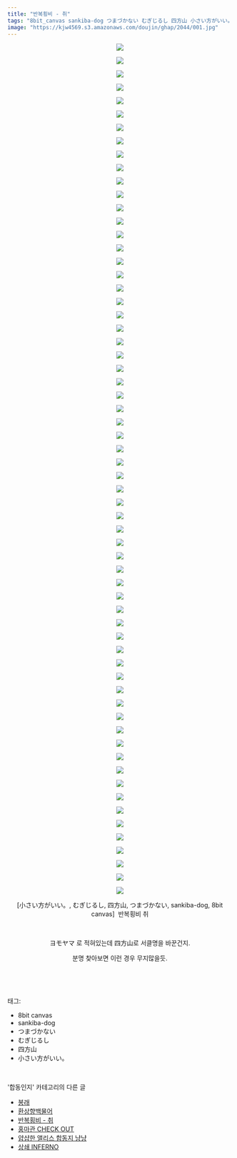 ```yaml
---
title: "반복횡비 - 취"
tags: "8bit_canvas sankiba-dog つまづかない むぎじるし 四方山 小さい方がいい。 합동인지"
image: "https://kjw4569.s3.amazonaws.com/doujin/ghap/2044/001.jpg"
---
```

<div class="article">
<p style="text-align: center; clear: none; float: none;"><img src="{{ site.imgserver3 }}/ghap/2044/001.jpg"/></p>
<p style="text-align: center; clear: none; float: none;"><img src="{{ site.imgserver3 }}/ghap/2044/002.jpg"/></p>
<p style="text-align: center; clear: none; float: none;"><img src="{{ site.imgserver3 }}/ghap/2044/003.jpg"/></p>
<p style="text-align: center; clear: none; float: none;"><img src="{{ site.imgserver3 }}/ghap/2044/004.jpg"/></p>
<p style="text-align: center; clear: none; float: none;"><img src="{{ site.imgserver3 }}/ghap/2044/005.jpg"/></p>
<p style="text-align: center; clear: none; float: none;"><img src="{{ site.imgserver3 }}/ghap/2044/006.jpg"/></p>
<p style="text-align: center; clear: none; float: none;"><img src="{{ site.imgserver3 }}/ghap/2044/007.jpg"/></p>
<p style="text-align: center; clear: none; float: none;"><img src="{{ site.imgserver3 }}/ghap/2044/008.jpg"/></p>
<p style="text-align: center; clear: none; float: none;"><img src="{{ site.imgserver3 }}/ghap/2044/009.jpg"/></p>
<p style="text-align: center; clear: none; float: none;"><img src="{{ site.imgserver3 }}/ghap/2044/010.jpg"/></p>
<p style="text-align: center; clear: none; float: none;"><img src="{{ site.imgserver3 }}/ghap/2044/011.jpg"/></p>
<p style="text-align: center; clear: none; float: none;"><img src="{{ site.imgserver3 }}/ghap/2044/012.jpg"/></p>
<p style="text-align: center; clear: none; float: none;"><img src="{{ site.imgserver3 }}/ghap/2044/013.jpg"/></p>
<p style="text-align: center; clear: none; float: none;"><img src="{{ site.imgserver3 }}/ghap/2044/014.jpg"/></p>
<p style="text-align: center; clear: none; float: none;"><img src="{{ site.imgserver3 }}/ghap/2044/015.jpg"/></p>
<p style="text-align: center; clear: none; float: none;"><img src="{{ site.imgserver3 }}/ghap/2044/016.jpg"/></p>
<p style="text-align: center; clear: none; float: none;"><img src="{{ site.imgserver3 }}/ghap/2044/017.jpg"/></p>
<p style="text-align: center; clear: none; float: none;"><img src="{{ site.imgserver3 }}/ghap/2044/018.jpg"/></p>
<p style="text-align: center; clear: none; float: none;"><img src="{{ site.imgserver3 }}/ghap/2044/019.jpg"/></p>
<p style="text-align: center; clear: none; float: none;"><img src="{{ site.imgserver3 }}/ghap/2044/020.jpg"/></p>
<p style="text-align: center; clear: none; float: none;"><img src="{{ site.imgserver3 }}/ghap/2044/021.jpg"/></p>
<p style="text-align: center; clear: none; float: none;"><img src="{{ site.imgserver3 }}/ghap/2044/022.jpg"/></p>
<p style="text-align: center; clear: none; float: none;"><img src="{{ site.imgserver3 }}/ghap/2044/023.jpg"/></p>
<p style="text-align: center; clear: none; float: none;"><img src="{{ site.imgserver3 }}/ghap/2044/024.jpg"/></p>
<p style="text-align: center; clear: none; float: none;"><img src="{{ site.imgserver3 }}/ghap/2044/025.jpg"/></p>
<p style="text-align: center; clear: none; float: none;"><img src="{{ site.imgserver3 }}/ghap/2044/026.jpg"/></p>
<p style="text-align: center; clear: none; float: none;"><img src="{{ site.imgserver3 }}/ghap/2044/027.jpg"/></p>
<p style="text-align: center; clear: none; float: none;"><img src="{{ site.imgserver3 }}/ghap/2044/028.jpg"/></p>
<p style="text-align: center; clear: none; float: none;"><img src="{{ site.imgserver3 }}/ghap/2044/029.jpg"/></p>
<p style="text-align: center; clear: none; float: none;"><img src="{{ site.imgserver3 }}/ghap/2044/030.jpg"/></p>
<p style="text-align: center; clear: none; float: none;"><img src="{{ site.imgserver3 }}/ghap/2044/031.jpg"/></p>
<p style="text-align: center; clear: none; float: none;"><img src="{{ site.imgserver3 }}/ghap/2044/032.jpg"/></p>
<p style="text-align: center; clear: none; float: none;"><img src="{{ site.imgserver3 }}/ghap/2044/033.jpg"/></p>
<p style="text-align: center; clear: none; float: none;"><img src="{{ site.imgserver3 }}/ghap/2044/034.jpg"/></p>
<p style="text-align: center; clear: none; float: none;"><img src="{{ site.imgserver3 }}/ghap/2044/035.jpg"/></p>
<p style="text-align: center; clear: none; float: none;"><img src="{{ site.imgserver3 }}/ghap/2044/036.jpg"/></p>
<p style="text-align: center; clear: none; float: none;"><img src="{{ site.imgserver3 }}/ghap/2044/037.jpg"/></p>
<p style="text-align: center; clear: none; float: none;"><img src="{{ site.imgserver3 }}/ghap/2044/038.jpg"/></p>
<p style="text-align: center; clear: none; float: none;"><img src="{{ site.imgserver3 }}/ghap/2044/039.jpg"/></p>
<p style="text-align: center; clear: none; float: none;"><img src="{{ site.imgserver3 }}/ghap/2044/040.jpg"/></p>
<p style="text-align: center; clear: none; float: none;"><img src="{{ site.imgserver3 }}/ghap/2044/041.jpg"/></p>
<p style="text-align: center; clear: none; float: none;"><img src="{{ site.imgserver3 }}/ghap/2044/042.jpg"/></p>
<p style="text-align: center; clear: none; float: none;"><img src="{{ site.imgserver3 }}/ghap/2044/043.jpg"/></p>
<p style="text-align: center; clear: none; float: none;"><img src="{{ site.imgserver3 }}/ghap/2044/044.jpg"/></p>
<p style="text-align: center; clear: none; float: none;"><img src="{{ site.imgserver3 }}/ghap/2044/045.jpg"/></p>
<p style="text-align: center; clear: none; float: none;"><img src="{{ site.imgserver3 }}/ghap/2044/046.jpg"/></p>
<p style="text-align: center; clear: none; float: none;"><img src="{{ site.imgserver3 }}/ghap/2044/047.jpg"/></p>
<p style="text-align: center; clear: none; float: none;"><img src="{{ site.imgserver3 }}/ghap/2044/048.jpg"/></p>
<p style="text-align: center; clear: none; float: none;"><img src="{{ site.imgserver3 }}/ghap/2044/049.jpg"/></p>
<p style="text-align: center; clear: none; float: none;"><img src="{{ site.imgserver3 }}/ghap/2044/050.jpg"/></p>
<p style="text-align: center; clear: none; float: none;"><img src="{{ site.imgserver3 }}/ghap/2044/051.jpg"/></p>
<p style="text-align: center; clear: none; float: none;"><img src="{{ site.imgserver3 }}/ghap/2044/052.jpg"/></p>
<p style="text-align: center; clear: none; float: none;"><img src="{{ site.imgserver3 }}/ghap/2044/053.jpg"/></p>
<p style="text-align: center; clear: none; float: none;"><img src="{{ site.imgserver3 }}/ghap/2044/054.jpg"/></p>
<p style="text-align: center; clear: none; float: none;"><img src="{{ site.imgserver3 }}/ghap/2044/055.jpg"/></p>
<p style="text-align: center; clear: none; float: none;"><img src="{{ site.imgserver3 }}/ghap/2044/056.jpg"/></p>
<p style="text-align: center; clear: none; float: none;"><img src="{{ site.imgserver3 }}/ghap/2044/057.jpg"/></p>
<p style="text-align: center; clear: none; float: none;"><img src="{{ site.imgserver3 }}/ghap/2044/058.jpg"/></p>
<p style="text-align: center; clear: none; float: none;"><img src="{{ site.imgserver3 }}/ghap/2044/059.jpg"/></p>
<p style="text-align: center; clear: none; float: none;"><img src="{{ site.imgserver3 }}/ghap/2044/060.jpg"/></p>
<p style="text-align: center; clear: none; float: none;"><img src="{{ site.imgserver3 }}/ghap/2044/061.jpg"/></p>
<p style="text-align: center; clear: none; float: none;"><img src="{{ site.imgserver3 }}/ghap/2044/062.jpg"/></p>
<p style="text-align: center; clear: none; float: none;"><img src="{{ site.imgserver3 }}/ghap/2044/063.jpg"/></p>
<p style="text-align: center; clear: none; float: none;"><img src="{{ site.imgserver3 }}/ghap/2044/064.jpg"/></p>
<p style="text-align: center; clear: none; float: none;">[小さい方がいい。, むぎじるし, 四方山, つまづかない, sankiba-dog, 8bit canvas]  반복횡비 취</p>
<p style="text-align: center; clear: none; float: none;"><br/></p>
<p style="text-align: center; clear: none; float: none;">ヨモヤマ 로 적혀있는데 四方山로 서클명을 바꾼건지.</p>
<p style="text-align: center; clear: none; float: none;">분명 찾아보면 이런 경우 무지많을듯.</p>
<p><br/></p>
</div><br/>
<div class="tagTrail">
<p>태그: </p>
<ul>
<li>8bit canvas</li>
<li>sankiba-dog</li>
<li>つまづかない</li>
<li>むぎじるし</li>
<li>四方山</li>
<li>小さい方がいい。</li>
</ul>
</div><br/>
<div class="another">
<p>'합동인지' 카테고리의 다른 글</p>
<ul>
<li><a href="/ghap_2075">봉래</a></li>
<li><a href="/ghap_2061">환상향백물어</a></li>
<li><a href="/ghap_2044">반복횡비 - 취</a></li>
<li><a href="/ghap_2029">홍마관 CHECK OUT</a></li>
<li><a href="/ghap_2023">얍샵한 앨리스 합동지 냥냥</a></li>
<li><a href="/ghap_1992">상쇄 INFERNO</a></li>
</ul>
</div><br/>
<div class="cb_module cb_fluid">
<div class="cb_wrt cb_profile">
</div><!-- commentList close -->
</div><br/>
